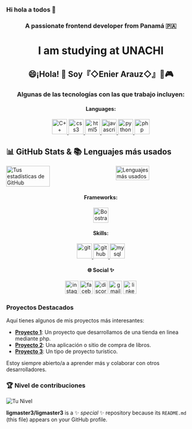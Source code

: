 ### Hi hola a todos 👋

<h3 align="center">A passionate frontend developer from Panamá 🇵🇦</h3>


<h1 align="center"> I am studying at UNACHI</h1>
<h2 align="center">😄¡Hola! 👋 Soy『◇Enier Arauz◇』👾🎮</h2>
 
<h3 align="center">Algunas de las tecnologías con las que trabajo incluyen:</h3>

  
<h4 align="center">Languages:</h4>
    <p align="center">
        <!-- C++ -->
        <a href="https://www.w3schools.com/cpp/" target="_blank" rel="noreferrer">
            <img src="https://cdn.jsdelivr.net/gh/devicons/devicon/icons/cplusplus/cplusplus-original.svg"
                alt="C++" width="40" height="40" />
        </a>
        <!-- CSS3 -->
        <a href="https://www.w3schools.com/css/" target="_blank" rel="noreferrer">
            <img src="https://cdn.jsdelivr.net/gh/devicons/devicon/icons/css3/css3-original.svg"
                alt="css3" width="40" height="40" />
        </a>
        <!-- HTML5 -->
        <a href="https://www.w3.org/html/" target="_blank" rel="noreferrer">
            <img src="https://cdn.jsdelivr.net/gh/devicons/devicon/icons/html5/html5-original.svg"
                alt="html5" width="40" height="40" />
        </a>
        <!-- JavaScript -->
        <a href="https://developer.mozilla.org/en-US/docs/Web/JavaScript" target="_blank" rel="noreferrer">
          <img src="https://cdn.jsdelivr.net/gh/devicons/devicon/icons/javascript/javascript-original.svg"
                alt="javascript" width="40" height="40" />
        </a>
        <!-- Python -->
        <a href="https://www.python.org" target="_blank" rel="noreferrer">
            <img src="https://cdn.jsdelivr.net/gh/devicons/devicon/icons/python/python-original.svg"
                alt="python" width="40" height="40" />
        </a>
        <!-- PHP -->
        <a href="https://www.php.net/" target="_blank" rel="noreferrer">
            <img src="https://cdn.jsdelivr.net/gh/devicons/devicon/icons/php/php-original.svg" 
                alt="php" width="40" height="40" />
        </a>
    </p>

 ## 📊 GitHub Stats & 📚 Lenguajes más usados

<div style="display: flex; justify-content: space-between;">

  <img src="https://github-readme-stats.vercel.app/api?username=ligmaster3&show_icons=true&theme=radical" alt="Tus estadísticas de GitHub" width="48%" />

  <img src="https://github-readme-stats.vercel.app/api/top-langs/?username=ligmaster3&layout=compact&theme=radical" alt="Lenguajes más usados" width="42%" />

</div>


  </div>
<h4 align="center">Frameworks:</h4>
    <div align="center">
        <!-- Bootstrap -->
       <img src="https://cdn.jsdelivr.net/gh/devicons/devicon/icons/bootstrap/bootstrap-original.svg" 
            alt="Boostrap" width="40" height="40" />
    </div>

   
<h4 align="center">Skills:</h4>
    <p align="center">
        <!-- Git -->
        <a href="https://git-scm.com/" target="_blank" rel="noreferrer">
            <img src="https://www.vectorlogo.zone/logos/git-scm/git-scm-icon.svg" 
                 alt="git" width="40" height="40" />
        </a>
        <!-- GitHub -->
        <a href="https://github.com/" target="_blank" rel="noreferrer">
            <img src="https://cdn.jsdelivr.net/npm/simple-icons@3.0.1/icons/github.svg" 
                 alt="github" width="40" height="40" />
        </a>
        <!-- MariaDB 
        <a href="https://mariadb.org/" target="_blank" rel="noreferrer">
            <img src="https://www.vectorlogo.zone/logos/mariadb/mariadb-icon.svg" 
                 alt="mariadb" width="40" height="40" />
        </a>-->
        <!-- MySQL -->
        <a href="https://www.mysql.com/" target="_blank" rel="noreferrer">
            <img src="https://cdn.jsdelivr.net/gh/devicons/devicon/icons/mysql/mysql-original.svg" 
                 alt="mysql logo" width="40" height="40" />
        </a>


<h4 align="center"> 🌐 Social ✨️</h4>
<div align="center">
  <img src="https://img.shields.io/static/v1?message=Instagram&logo=instagram&label=&color=E4405F&logoColor=white&labelColor=&style=for-the-badge" height="35" alt="instagram logo"  />
  <img src="https://img.shields.io/static/v1?message=Facebook&logo=facebook&label=&color=1877F2&logoColor=white&labelColor=&style=for-the-badge" height="35" alt="facebook logo" />
  <img src="https://img.shields.io/static/v1?message=Discord&logo=discord&label=&color=7289DA&logoColor=white&labelColor=&style=for-the-badge" height="35" alt="discord logo"  />
  <img src="https://img.shields.io/static/v1?message=Gmail&logo=gmail&label=&color=D14836&logoColor=white&labelColor=&style=for-the-badge" height="35" alt="gmail logo"  />
  <img src="https://img.shields.io/static/v1?message=LinkedIn&logo=linkedin&label=&color=0077B5&logoColor=white&labelColor=&style=for-the-badge" height="35" alt="linkedin logo"  />
</div>


### Proyectos Destacados

Aquí tienes algunos de mis proyectos más interesantes:

- [**Proyecto 1**](https://github.com/ligmaster3/tienda-online.git): Un proyecto que desarrollamos de una tienda en linea mediante php.
- [**Proyecto 2**](https://github.com/ligmaster3/-sitio-web.github.io.git): Una aplicación o sitio de compra de libros.
- [**Proyecto 3**](https://github.com/ligmaster3/turismo-baruense-v2.git): Un tipo de proyecto turistico.

Estoy siempre abierto/a a aprender más y colaborar con otros desarrolladores.

### 🏆 Nivel de contribuciones
![Tu Nivel](https://img.shields.io/badge/Nivel-A-pink?style=for-the-badge)

**ligmaster3/ligmaster3** is a ✨ _special_ ✨ repository because its `README.md` (this file) appears on your GitHub profile.
<!--
Here are some ideas to get you started:
## 🌐 Social ✨️
- 🔭 I’m currently working on ...
- 🌱 I’m currently learning ...
- 👯 I’m looking to collaborate on ...
- 🤔 I’m looking for help with ...
- 💬 Ask me about ...
- 📫 How to reach me: ...
- 😄 Pronouns: ...
-  Fun fact: ...
<--
